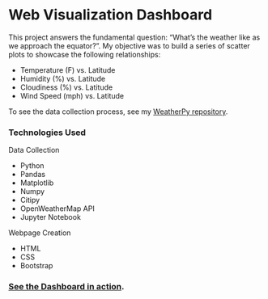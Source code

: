 # Web Visualization Dashboard
This project answers the fundamental question: “What’s the weather like as we approach the equator?”. My objective was to build a series of scatter plots to showcase the following relationships:
  * Temperature (F) vs. Latitude
  * Humidity (%) vs. Latitude
  * Cloudiness (%) vs. Latitude
  * Wind Speed (mph) vs. Latitude
  
  To see the data collection process, see my [WeatherPy repository]( https://github.com/klucas11/WeatherPy).

### Technologies Used
Data Collection
  * Python
  *	Pandas
  *	Matplotlib
  *	Numpy
  *	Citipy
  *	OpenWeatherMap API
  * Jupyter Notebook

Webpage Creation
  *	HTML
  *	CSS
  *	Bootstrap

### [See the Dashboard in action]( https://klucas11.github.io/Web-Visualization-Dashboard-Latitude-/).

